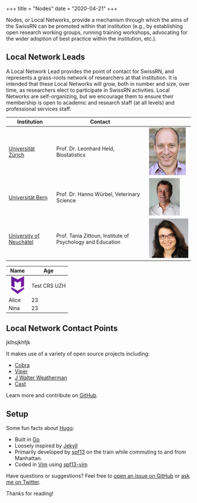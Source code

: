 +++
title = "Nodes"
date = "2020-04-21"
+++


Nodes, or Local Networks, provide a mechanism through which the aims of the SwissRN can be promoted within that institution (e.g., by establishing open research working groups, running training workshops, advocating for the wider adoption of best practice within the institution, etc.).



## Local Network Leads
A Local Network Lead provides the point of contact for SwissRN, and represents a grass-roots network of researchers at that institution. It is intended that these Local Networks will grow, both in number and size, over time, as researchers elect to participate in SwissRN activities. Local Networks are self-organizing, but we encourage them to ensure their membership is open to academic and research staff (at all levels) and professional services staff.

Institution|   Contact   |  |
--------------|-------------|---|
[Universität Zürich](https://www.crs.uzh.ch)| Prof. Dr. Leonhard Held, Biostatistics |![alt text](./../img/pic_leoheld.jpg "Logo Title Text 1")  |
[Universität Bern](https://www.dcr-vph.unibe.ch/ueber_uns/personen/prof_dr_wuerbel_hanno/index_ger.html)| Prof. Dr. Hanno Würbel, Veterinary Science           |![alt text](./../img/pic_HannoWuerbel.jpg)  |
[University of Neuchâtel](https://www.unine.ch/tania.zittoun/home.html)| Prof. Tania Zittoun, Institute of Psychology and Education           |![alt text](./../img/pic_taniazittoun.jpg)  |




   Name | Age
--------|------
    ![alt text](https://github.com/adam-p/markdown-here/raw/master/src/common/images/icon48.png "Logo Title Text 1") | Test CRS UZH
  Alice | 23
  Nina | 23


## Local Network Contact Points
jklhsjkhfjk

It makes use of a variety of open source projects including:

* [Cobra](https://github.com/spf13/cobra)
* [Viper](https://github.com/spf13/viper)
* [J Walter Weatherman](https://github.com/spf13/jWalterWeatherman)
* [Cast](https://github.com/spf13/cast)

Learn more and contribute on [GitHub](https://github.com/spf13).

## Setup

Some fun facts about [Hugo](http://gohugo.io/):

* Built in [Go](http://golang.org/)
* Loosely inspired by [Jekyll](http://jekyllrb.com/)
* Primarily developed by [spf13](http://spf13.com/) on the train while commuting to and from Manhattan.
* Coded in [Vim](http://vim.org) using [spf13-vim](http://vim.spf13.com/)

Have questions or suggestions? Feel free to [open an issue on GitHub](https://github.com/spf13/hugo/issues/new) or [ask me on Twitter](https://twitter.com/spf13).

Thanks for reading!
